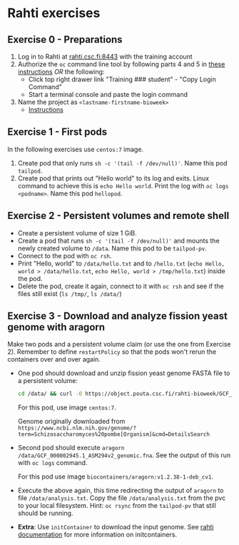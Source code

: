 # Rahti exercises

## Exercise 0 - Preparations

1. Log in to Rahti at [rahti.csc.fi:8443](https://rahti.csc.fi:8443/) with the training account
2. Authorize the `oc` command line tool by following parts 4 and 5 in 
[these instructions](https://rahti.csc.fi/tutorials/elemental_tutorial/#preparations) *OR* the following:
   * Click top right drawer link "Training ### student" - "Copy Login Command"
   * Start a terminal console and paste the login command
3. Name the project as `<lastname-firstname-bioweek>`
   * [Instructions](https://rahti.csc.fi/tutorials/elemental_tutorial/#projects)

## Exercise 1 - First pods

In the following exercises use `centos:7` image.

1.  Create pod that only runs `sh -c '(tail -f /dev/null)'`. Name this pod `tailpod`.
2.  Create pod that prints out "Hello world" to its log and exits. Linux command to achieve this is `echo Hello world`. Print the log with `oc logs <podname>`. Name this pod `hellopod`.

## Exercise 2 - Persistent volumes and remote shell

* Create a persistent volume of size 1 GiB. 
* Create a pod that runs `sh -c '(tail -f /dev/null)'` and mounts the newly created volume to `/data`. Name this pod to be `tailpod-pv`.
* Connect to the pod with `oc rsh`.
* Print "Hello, world" to `/data/hello.txt` and to `/hello.txt` (`echo Hello, world > /data/hello.txt`, `echo Hello, world > /tmp/hello.txt`) inside the pod.
* Delete the pod, create it again, connect to it with `oc rsh` and see if the files still exist (`ls /tmp/`, `ls /data/`)

## Exercise 3 - Download and analyze fission yeast genome with aragorn

Make two pods and a persistent volume claim (or use the one from Exercise 2). Remember to define `restartPolicy` so that the pods won't rerun the containers over and over again.

*   One pod should download and unzip fission yeast genome FASTA file to a persistent volume:

    ```bash
    cd /data/ && curl -O https://object.pouta.csc.fi/rahti-bioweek/GCF_000002945.1_ASM294v2_genomic.fna
    ```

    For this pod, use image `centos:7`.

    Genome originally downloaded from `https://www.ncbi.nlm.nih.gov/genome/?term=Schizosaccharomyces%20pombe[Organism]&cmd=DetailsSearch`

*   Second pod should execute `aragorn /data/GCF_000002945.1_ASM294v2_genomic.fna`. See the output of this run with `oc logs` command.

    For this pod use image `biocontainers/aragorn:v1.2.38-1-deb_cv1`.

*   Execute the above again, this time redirecting the output of `aragorn` to file `/data/analysis.txt`. Copy the file `/data/analysis.txt` from the pvc to your local filesystem. Hint: `oc rsync` from the `tailpod-pv` that still should be running.

*   **Extra**: Use `initContainer` to download the input genome. See [rahti documentation](https://rahti.csc.fi/tutorials/patterns/#initcontainer) for more information on initcontainers.
